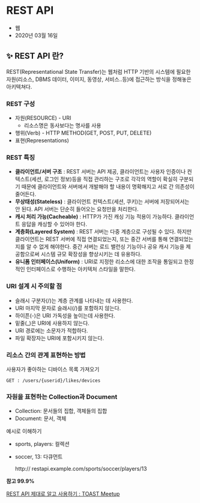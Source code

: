 # REST API

- 웹
- 2020년 03월 16일

## ✨ REST API 란?

REST(Representational State Transfer)는 웹처럼 HTTP 기반의 시스템에 필요한 자원(리소스, DBMS 데이터, 이미지, 동영상, 서비스..등)에 접근하는 방식을 정해놓은 아키텍쳐다. 

### REST 구성

- 자원(RESOURCE) - URI
    - 리소스명은 동사보다는 명사를 사용
- 행위(Verb) - HTTP METHOD(GET, POST, PUT, DELETE)
- 표현(Representations)

### REST 특징

- **클라이언트/서버 구조** : REST 서버는 API 제공, 클라이언트는 사용자 인증이나 컨텍스트(세션, 로그인 정보)등을 직접 관리하는 구조로 각각의 역할이 확실히 구분되기 때문에 클라이언트와 서버에서 개발해야 할 내용이 명확해지고 서로 간 의존성이 줄어든다.
- **무상태성(Stateless)** : 클라이언트 컨텍스트(세션, 쿠키)는 서버에 저장되어서는 안 된다. API 서버는 단순히 들어오는 요청만을 처리한다.
- **캐시 처리 가능(Cacheable)** : HTTP가 가진 캐싱 기능 적용이 가능하다. 클라이언트 응답을 캐싱할 수 있어야 한다.
- **계층화(Layered System)** : REST 서버는 다중 계층으로 구성될 수 있다. 하지만 클라이언트는 REST 서버에 직접 연결되었는지, 또는 중간 서버를 통해 연결되었는 지를 알 수 없게 해야한다. 중간 서버는 로드 밸런싱 기능이나 공유 캐시 기능을 제공함으로써 시스템 규모 확장성을 향상시키는 데 유용하다.
- **유니폼 인터페이스(Uniform)** : URI로 지정한 리소스에 대한 조작을 통일되고 한정적인 인터페이스로 수행하는 아키텍처 스타일을 말한다.

### URI 설계 시 주의할 점

- 슬래시 구분자(/)는 계층 관계를 나타내는 데 사용한다.
- URI 마지막 문자로 슬래시(/)를 포함하지 않는다.
- 하이픈(-)은 URI 가독성을 높이는데 사용한다.
- 밑줄(_)은 URI에 사용하지 않는다.
- URI 경로에는 소문자가 적합하다.
- 파일 확장자는 URI에 포함시키지 않는다.

### 리소스 간의 관계 표현하는 방법

사용자가 좋아하는 디바이스 목록 가져오기

    GET : /users/{userid}/likes/devices

### 자원을 표현하는 Collection과 Document

- Collection: 문서들의 집합, 객체들의 집합
- Document: 문서, 객체

예시로 이해하기

- sports, players: 컬렉션
- soccer, 13: 다큐먼트

    http:// restapi.example.com/sports/soccer/players/13

**참고 99.9%**

[REST API 제대로 알고 사용하기 : TOAST Meetup](https://meetup.toast.com/posts/92)